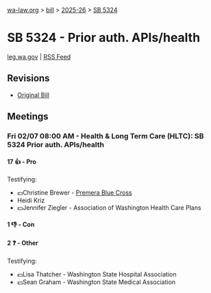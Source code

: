 [wa-law.org](/) > [bill](/bill/) > [2025-26](/bill/2025-26/) > [SB 5324](/bill/2025-26/sb/5324/)

# SB 5324 - Prior auth. APIs/health
[leg.wa.gov](https://app.leg.wa.gov/billsummary?BillNumber=5324&Year=2025&Initiative=false) | [RSS Feed](./rss.xml)

## Revisions
* [Original Bill](1/)

## Meetings
### Fri 02/07 08:00 AM - Health & Long Term Care (HLTC): SB 5324 Prior auth. APIs/health
#### 17 👍 - Pro
Testifying:
* 💵Christine Brewer - [Premera Blue Cross](/org/premera_blue_cross/)
* Heidi Kriz
* 💵Jennifer Ziegler - Association of Washington Health Care Plans

#### 1 👎 - Con

#### 2 ❓ - Other
Testifying:
* 💵Lisa Thatcher - Washington State Hospital Association
* 💵Sean Graham - Washington State Medical Association
